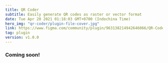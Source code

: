 ```yaml
---
title: QR Coder
subtitle: Easily generate QR codes as raster or vector format
date: Tue Apr 20 2021 01:18:03 GMT+0700 (Indochina Time)
hero_img: "qr-coder/plugin-file-cover.jpg"
link: https://www.figma.com/community/plugin/963138214942646066/QR-Coder
tag: plugin
version: v1.0.0
---
```


<h3 class="text-center">
Coming soon!
</h3>

<!-- Just type in any URL or text and the plugin will generate the QR code that you can use your phone camera to scan.

This is also great for creating QR codes to share Figma links.

Supported types:
- Plain text
- URLs (www.example.com)
- Email (mailto:example@gmail.com)
- Phone numbers (tel:+12125551212)

### Coming soon!

- WIFI
- MECARD

### 

This plugin is open source. Feel free to open issues/request features or pull requests at https://github.com/nathakits/qr-figma-plugin -->